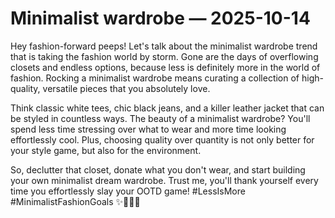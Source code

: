 # Minimalist wardrobe — 2025-10-14

Hey fashion-forward peeps! Let's talk about the minimalist wardrobe trend that is taking the fashion world by storm. Gone are the days of overflowing closets and endless options, because less is definitely more in the world of fashion. Rocking a minimalist wardrobe means curating a collection of high-quality, versatile pieces that you absolutely love.

Think classic white tees, chic black jeans, and a killer leather jacket that can be styled in countless ways. The beauty of a minimalist wardrobe? You'll spend less time stressing over what to wear and more time looking effortlessly cool. Plus, choosing quality over quantity is not only better for your style game, but also for the environment.

So, declutter that closet, donate what you don't wear, and start building your own minimalist dream wardrobe. Trust me, you'll thank yourself every time you effortlessly slay your OOTD game! #LessIsMore #MinimalistFashionGoals ✨👗👖👟